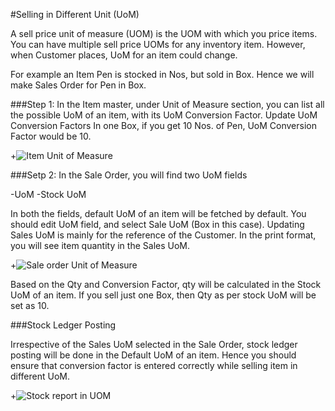 #Selling in Different Unit (UoM)
 
A sell price unit of measure (UOM) is the UOM with which you price items. You can have multiple sell price UOMs for any inventory item.  However, when Customer places, UoM for an item could change. 
 
For example an Item Pen is stocked in Nos, but sold in Box. Hence we will make Sales Order for Pen in Box.
 
###Step 1: In the Item master, under Unit of Measure section, you can list all the possible UoM of an item, with its UoM Conversion Factor. Update UoM Conversion Factors
In one Box, if you get 10 Nos. of Pen, UoM Conversion Factor would be 10.

+<img class="screenshot" alt="Item Unit of Measure" src="{{docs_base_url}}/assets/img/selling/Item-UOM.png">


###Setp 2: In the Sale Order, you will find two UoM fields

-UoM
-Stock UoM

In both the fields, default UoM of an item will be fetched by default. You should edit UoM field, and select Sale UoM (Box in this case).  Updating Sales UoM is mainly for the reference of the Customer. In the print format, you will see item quantity in the Sales UoM.

+<img class="screenshot" alt="Sale order Unit of Measure" src="{{docs_base_url}}/assets/img/selling/Sale-Order-UOM.png">
 
Based on the Qty and Conversion Factor, qty will be calculated in the Stock UoM of an item. If you sell just one Box, then Qty as per stock UoM will be set as 10.
 
 
###Stock Ledger Posting
 
Irrespective of the Sales UoM selected in the Sale Order, stock ledger posting will be done in the Default UoM of an item. Hence you should ensure that conversion factor is entered correctly while selling item in different UoM.

 +<img class="screenshot" alt="Stock report in UOM" src="{{docs_base_url}}/assets/img/selling/stock ledger for as STOCK-UOM.png">

